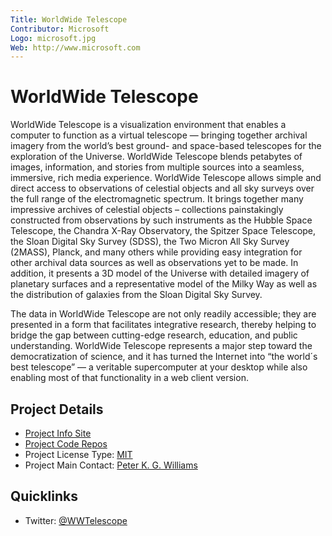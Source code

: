 ```yaml
---
Title: WorldWide Telescope
Contributor: Microsoft
Logo: microsoft.jpg
Web: http://www.microsoft.com
---
```

# WorldWide Telescope

WorldWide Telescope is a visualization environment that enables a computer to function as a virtual telescope — bringing together archival imagery from the world’s best ground- and space-based telescopes for the exploration of the Universe. WorldWide Telescope blends petabytes of images, information, and stories from multiple sources into a seamless, immersive, rich media experience.  WorldWide Telescope allows simple and direct access to observations of celestial objects and all sky surveys over the full range of the electromagnetic spectrum.  It brings together many impressive archives of celestial objects – collections painstakingly constructed from observations by such instruments as the Hubble Space Telescope, the Chandra X-Ray Observatory, the Spitzer Space Telescope, the Sloan Digital Sky Survey (SDSS), the Two Micron All Sky Survey (2MASS), Planck, and many others while providing easy integration for other archival data sources as well as observations yet to be made. In addition, it presents a 3D model of the Universe with detailed imagery of planetary surfaces and a representative model of the Milky Way as well as the distribution of galaxies from the Sloan Digital Sky Survey.

The data in WorldWide Telescope are not only readily accessible; they are presented in a form that facilitates integrative research, thereby helping to bridge the gap between cutting-edge research, education, and public understanding. WorldWide Telescope represents a major step toward the democratization of science, and it has turned the Internet into “the world´s best telescope” — a veritable supercomputer at your desktop while also enabling most of that functionality in a web client version.


## Project Details

* [Project Info Site](https://worldwidetelescope.org)
* [Project Code Repos](https://github.com/worldwidetelescope)
* Project License Type: [MIT](https://github.com/WorldWideTelescope/wwt-web-client/blob/master/LICENSE.md)
* Project Main Contact: [Peter K. G. Williams](https://github.com/pkgw)

## Quicklinks
* Twitter: [@WWTelescope](https://twitter.com/WWTelescope)
